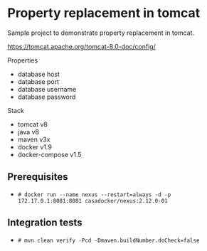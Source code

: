 # Property replacement in tomcat
Sample project to demonstrate property replacement in tomcat.

https://tomcat.apache.org/tomcat-8.0-doc/config/

Properties
 - database host
 - database port
 - database username
 - database password


Stack
* tomcat v8
* java v8
* maven v3x
* docker v1.9
* docker-compose v1.5

## Prerequisites
* `# docker run --name nexus --restart=always -d -p 172.17.0.1:8081:8081 casadocker/nexus:2.12.0-01`

## Integration tests
* `# mvn clean verify -Pcd -Dmaven.buildNumber.doCheck=false`
